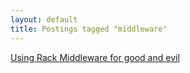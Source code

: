 ```yaml
---
layout: default
title: Postings tagged "middleware"
---
```

[Using Rack Middleware for good and evil](http:///2009/05/using-rack-middleware-for-good-and-evil)<br />
